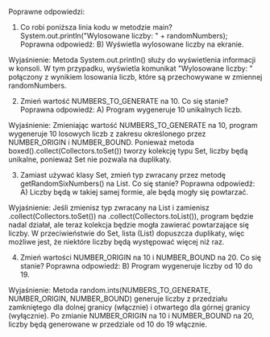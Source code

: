 Poprawne odpowiedzi:
1. Co robi poniższa linia kodu w metodzie main?
System.out.println("Wylosowane liczby: " + randomNumbers);
   Poprawna odpowiedź: B) Wyświetla wylosowane liczby na ekranie.

Wyjaśnienie:
Metoda System.out.println() służy do wyświetlenia informacji w konsoli. 
W tym przypadku, wyświetla komunikat "Wylosowane liczby: " połączony z wynikiem losowania liczb, które są przechowywane w zmiennej randomNumbers.

2. Zmień wartość NUMBERS_TO_GENERATE na 10. Co się stanie?
   Poprawna odpowiedź: A) Program wygeneruje 10 unikalnych liczb.

Wyjaśnienie:
Zmieniając wartość NUMBERS_TO_GENERATE na 10, program wygeneruje 10 losowych liczb z zakresu określonego przez NUMBER_ORIGIN i NUMBER_BOUND. 
Ponieważ metoda boxed().collect(Collectors.toSet()) tworzy kolekcję typu Set, liczby będą unikalne, ponieważ Set nie pozwala na duplikaty.

3. Zamiast używać klasy Set, zmień typ zwracany przez metodę getRandomSixNumbers() na List<Integer>. Co się stanie?
   Poprawna odpowiedź: A) Liczby będą w takiej samej formie, ale będą mogły się powtarzać.

Wyjaśnienie:
Jeśli zmienisz typ zwracany na List<Integer> i zamienisz .collect(Collectors.toSet()) na .collect(Collectors.toList()), program będzie nadal działał, ale teraz kolekcja będzie mogła zawierać powtarzające się liczby. 
W przeciwieństwie do Set, lista (List) dopuszcza duplikaty, więc możliwe jest, że niektóre liczby będą występować więcej niż raz.

4. Zmień wartości NUMBER_ORIGIN na 10 i NUMBER_BOUND na 20. Co się stanie?
   Poprawna odpowiedź: B) Program wygeneruje liczby od 10 do 19.

Wyjaśnienie:
Metoda random.ints(NUMBERS_TO_GENERATE, NUMBER_ORIGIN, NUMBER_BOUND) generuje liczby z przedziału zamkniętego dla dolnej granicy (włącznie) i otwartego dla górnej granicy (wyłącznie). 
Po zmianie NUMBER_ORIGIN na 10 i NUMBER_BOUND na 20, liczby będą generowane w przedziale od 10 do 19 włącznie.
